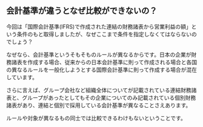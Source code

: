 ## 会計基準が違うとなぜ比較ができないの？

今回は「国際会計基準(IFRS)で作成された連結の財務諸表から営業利益の額」という条件のもと取得しましたが、なぜここまで条件を指定しなくてはならないのでしょう？

なぜなら、会計基準というそもそものルールが異なるからです。日本の企業が財務諸表を作成する場合、従来からの日本会計基準に則って作成される場合と各国の異なるルールを一般化しようとする国際会計基準に則って作成する場合が混在しています。

さらに言えば、グループ会社など組織全体についてが記載されている連結財務諸表と、グループがあったとしてもその企業についてのみ記載されている個別財務諸表があり、連結と個別で採用している会計基準が異なることさえあります。

ルールや対象が異なるもの同士では比較できるわけもないということです。